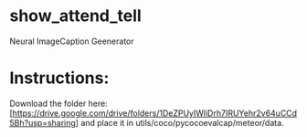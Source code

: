 # show_attend_tell
Neural ImageCaption Geenerator


# Instructions:
Download the folder here: [https://drive.google.com/drive/folders/1DeZPUyIWliDrh7IRUYehr2v64uCCd5Bh?usp=sharing] and place it in
utils/coco/pycocoevalcap/meteor/data.


